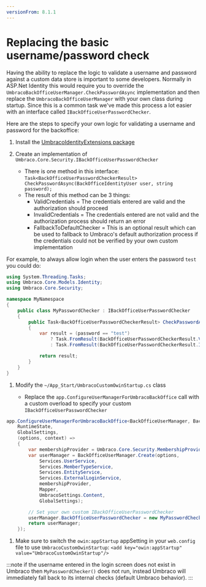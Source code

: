 ```yaml
---
versionFrom: 8.1.1
---
```


# Replacing the basic username/password check

Having the ability to replace the logic to validate a username and password against a custom data store is important to some developers. Normally in ASP.Net Identity this
would require you to override the `UmbracoBackOfficeUserManager.CheckPasswordAsync` implementation and then replace the `UmbracoBackOfficeUserManager` with your own class during startup.
Since this is a common task we've made this process a lot easier with an interface called `IBackOfficeUserPasswordChecker`.

Here are the steps to specify your own logic for validating a username and password for the backoffice:

1. Install the [UmbracoIdentityExtensions package](https://github.com/umbraco/UmbracoIdentityExtensions)

1. Create an implementation of `Umbraco.Core.Security.IBackOfficeUserPasswordChecker`

    * There is one method in this interface: `Task<BackOfficeUserPasswordCheckerResult> CheckPasswordAsync(BackOfficeIdentityUser user, string password);`
    * The result of this method can be 3 things:
        * ValidCredentials = The credentials entered are valid and the authorization should proceed
        * InvalidCredentials = The credentials entered are not valid and the authorization process should return an error
        * FallbackToDefaultChecker = This is an optional result which can be used to fallback to Umbraco's default authorization process if the credentials could not be verified by your own custom implementation

For example, to always allow login when the user enters the password `test` you could do:

```C#
using System.Threading.Tasks;
using Umbraco.Core.Models.Identity;
using Umbraco.Core.Security;

namespace MyNamespace
{
    public class MyPasswordChecker : IBackOfficeUserPasswordChecker
    {
        public Task<BackOfficeUserPasswordCheckerResult> CheckPasswordAsync(BackOfficeIdentityUser user, string password)
        {
            var result = (password == "test")
                ? Task.FromResult(BackOfficeUserPasswordCheckerResult.ValidCredentials)
                : Task.FromResult(BackOfficeUserPasswordCheckerResult.InvalidCredentials);

            return result;
        }
    }
}
```

1. Modify the `~/App_Start/UmbracoCustomOwinStartup.cs` class

    * Replace the `app.ConfigureUserManagerForUmbracoBackOffice` call with a custom overload to specify your custom `IBackOfficeUserPasswordChecker`

```C#
app.ConfigureUserManagerForUmbracoBackOffice<BackOfficeUserManager, BackOfficeIdentityUser>(
    RuntimeState,
    GlobalSettings,
    (options, context) =>
    {
        var membershipProvider = Umbraco.Core.Security.MembershipProviderExtensions.GetUsersMembershipProvider().AsUmbracoMembershipProvider();
        var userManager = BackOfficeUserManager.Create(options,
            Services.UserService,
            Services.MemberTypeService,
            Services.EntityService,
            Services.ExternalLoginService,
            membershipProvider,
            Mapper,
            UmbracoSettings.Content,
            GlobalSettings);

        // Set your own custom IBackOfficeUserPasswordChecker
        userManager.BackOfficeUserPasswordChecker = new MyPasswordChecker();
        return userManager;
    });
```

1. Make sure to switch the `owin:appStartup` appSetting in your `web.config` file to use `UmbracoCustomOwinStartup`: `<add key="owin:appStartup" value="UmbracoCustomOwinStartup"/>`

:::note
if the username entered in the login screen does not exist in Umbraco then `MyPasswordChecker()` does not run, instead Umbraco will immediately fall back to its internal checks (default Umbraco behavior).
:::
